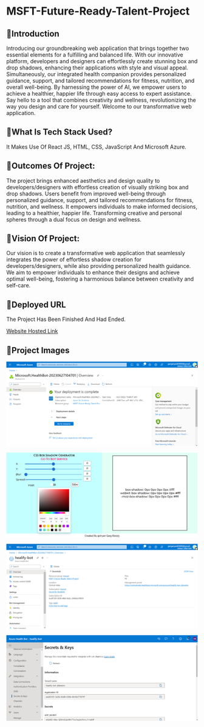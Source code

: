 # MSFT-Future-Ready-Talent-Project

## 📌Introduction
Introducing our groundbreaking web application that brings together two essential elements for a fulfilling and balanced life. With our innovative platform, developers and designers can effortlessly create stunning box and drop shadows, enhancing their applications with style and visual appeal. Simultaneously, our integrated health companion provides personalized guidance, support, and tailored recommendations for fitness, nutrition, and overall well-being. By harnessing the power of AI, we empower users to achieve a healthier, happier life through easy access to expert assistance. Say hello to a tool that combines creativity and wellness, revolutionizing the way you design and care for yourself. Welcome to our transformative web application.

## 📌What Is Tech Stack Used?
It Makes Use Of React JS, HTML, CSS, JavaScript And Microsoft Azure.

## 📌Outcomes Of Project:
The project brings enhanced aesthetics and design quality to developers/designers with effortless creation of visually striking box and drop shadows. Users benefit from improved well-being through personalized guidance, support, and tailored recommendations for fitness, nutrition, and wellness. It empowers individuals to make informed decisions, leading to a healthier, happier life. Transforming creative and personal spheres through a dual focus on design and wellness.

## 📌Vision Of Project:
Our vision is to create a transformative web application that seamlessly integrates the power of effortless shadow creation for developers/designers, while also providing personalized health guidance. We aim to empower individuals to enhance their designs and achieve optimal well-being, fostering a harmonious balance between creativity and self-care.

## 📌Deployed URL
The Project Has Been Finished And Had Ended.

[Website Hosted Link](https://lively-hill-07d8a5a00.3.azurestaticapps.net/)

## 📌Project Images

![Imagepic](https://raw.githubusercontent.com/aryan-garg-08/Pics/main/ss1.png)

![Imagepic](https://raw.githubusercontent.com/aryan-garg-08/Pics/main/ss4.png)

![Imagepic](https://raw.githubusercontent.com/aryan-garg-08/Pics/main/ss2.png)

![Imagepic](https://raw.githubusercontent.com/aryan-garg-08/Pics/main/ss3.png)

